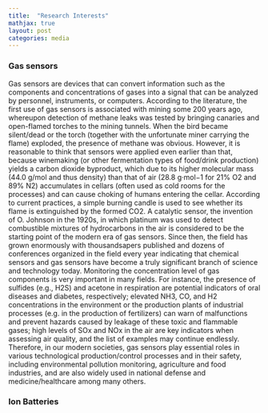 ```yaml
---
title:  "Research Interests"
mathjax: true
layout: post
categories: media
---
```



### Gas sensors
Gas sensors are devices that can convert information such as the components and concentrations of gases into a signal that can be analyzed by personnel, instruments, or computers. According to the literature, the first use of gas sensors is associated with mining some 200 years ago, whereupon detection of methane leaks was tested by bringing canaries and open-flamed torches to the mining tunnels. When the bird became silent/dead or the torch (together with the unfortunate miner carrying the flame) exploded, the presence of methane was obvious. However, it is reasonable to think that sensors were applied even earlier than that, because winemaking (or other fermentation types of food/drink production) yields a carbon dioxide byproduct, which due to its higher molecular mass (44.0 g/mol and thus density) than that of air (28.8 g·mol−1 for 21% O2 and 89% N2) accumulates in cellars (often used as cold rooms for the processes) and can cause choking of humans entering the cellar. According to current practices, a simple burning candle is used to see whether its flame is extinguished by the formed CO2. A catalytic sensor, the invention of O. Johnson in the 1920s, in which platinum was used to detect combustible mixtures of hydrocarbons in the air is considered to be the starting point of the modern era of gas sensors. Since then, the field has grown enormously with thousandsapers published  and dozens of conferences organized in the field every year indicating that chemical sensors and gas sensors have become a truly significant branch of science and technology today.
Monitoring the concentration level of gas components is very important in many fields. For instance, the presence of sulfides (e.g., H2S) and acetone in respiration are potential indicators of oral diseases and diabetes, respectively; elevated NH3, CO, and H2 concentrations in the environment or the production plants of industrial processes (e.g. in the production of fertilizers) can warn of malfunctions and prevent hazards caused by leakage of these toxic and flammable gases; high levels of SOx and NOx in the air are key indicators when assessing air quality, and the list of examples may continue endlessly. Therefore, in our modern societies, gas sensors play essential roles in various technological production/control processes and in their safety, including environmental pollution monitoring, agriculture and food industries, and are also widely used in national defense and medicine/healthcare among many others.




### Ion Batteries
